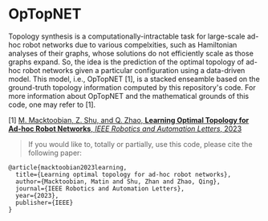 # OpTopNET
Topology synthesis is a computationally-intractable task for large-scale ad-hoc robot networks due to various compelxities, such as Hamiltonian analyses of their graphs, whose solutions do not efficiently scale as those graphs expand. So, the idea is the prediction of the optimal topology of ad-hoc robot networks given a particular configuration using a data-driven model. This model, i.e., OpTopNET [1], is a stacked enseamble based on the ground-truth topology information computed by this repository's code. For more information about OpTopNET and the mathematical grounds of this code, one may refer to [1].

[1] [M. Macktoobian, Z. Shu, and Q. Zhao, **Learning Optimal Topology for Ad-hoc Robot Networks**, *IEEE Robotics and Automation Letters*, 2023](https://ieeexplore.ieee.org/document/9340384)

> If you would like to, totally or partially, use this code, please cite the following paper: 

```
@article{macktoobian2023learning,
  title={Learning optimal topology for ad-hoc robot networks},
  author={Macktoobian, Matin and Shu, Zhan and Zhao, Qing},
  journal={IEEE Robotics and Automation Letters},
  year={2023},
  publisher={IEEE}
}
```
